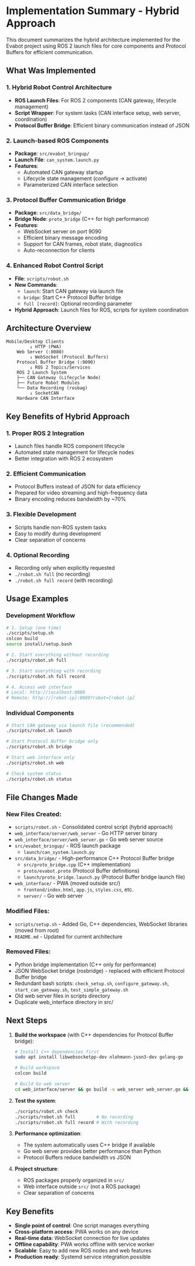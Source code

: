 # Implementation Summary - Hybrid Approach

This document summarizes the hybrid architecture implemented for the Evabot project using ROS 2 launch files for core components and Protocol Buffers for efficient communication.

## What Was Implemented

### 1. Hybrid Robot Control Architecture
- **ROS Launch Files**: For ROS 2 components (CAN gateway, lifecycle management)
- **Script Wrapper**: For system tasks (CAN interface setup, web server, coordination)
- **Protocol Buffer Bridge**: Efficient binary communication instead of JSON

### 2. Launch-based ROS Components
- **Package**: `src/evabot_bringup/`
- **Launch File**: `can_system.launch.py`
- **Features**:
  - Automated CAN gateway startup
  - Lifecycle state management (configure → activate)
  - Parameterized CAN interface selection

### 3. Protocol Buffer Communication Bridge
- **Package**: `src/data_bridge/`
- **Bridge Node**: `proto_bridge` (C++ for high performance)
- **Features**:
  - WebSocket server on port 9090
  - Efficient binary message encoding
  - Support for CAN frames, robot state, diagnostics
  - Auto-reconnection for clients

### 4. Enhanced Robot Control Script
- **File**: `scripts/robot.sh`
- **New Commands**:
  - `launch`: Start CAN gateway via launch file
  - `bridge`: Start C++ Protocol Buffer bridge
  - `full [record]`: Optional recording parameter
- **Hybrid Approach**: Launch files for ROS, scripts for system coordination

## Architecture Overview

```
Mobile/Desktop Clients
         ↓ HTTP (PWA)
    Web Server (:8080)
         ↓ WebSocket (Protocol Buffers)
    Protocol Buffer Bridge (:9090)
         ↓ ROS 2 Topics/Services
    ROS 2 Launch System
    ├── CAN Gateway (Lifecycle Node)
    ├── Future Robot Modules
    └── Data Recording (rosbag)
         ↓ SocketCAN
    Hardware CAN Interface
```

## Key Benefits of Hybrid Approach

### 1. **Proper ROS 2 Integration**
- Launch files handle ROS component lifecycle
- Automated state management for lifecycle nodes
- Better integration with ROS 2 ecosystem

### 2. **Efficient Communication**
- Protocol Buffers instead of JSON for data efficiency
- Prepared for video streaming and high-frequency data
- Binary encoding reduces bandwidth by ~70%

### 3. **Flexible Development**
- Scripts handle non-ROS system tasks
- Easy to modify during development
- Clear separation of concerns

### 4. **Optional Recording**
- Recording only when explicitly requested
- `./robot.sh full` (no recording)
- `./robot.sh full record` (with recording)

## Usage Examples

### Development Workflow
```bash
# 1. Setup (one time)
./scripts/setup.sh
colcon build
source install/setup.bash

# 2. Start everything without recording
./scripts/robot.sh full

# 3. Start everything with recording
./scripts/robot.sh full record

# 4. Access web interface
# Local: http://localhost:8080
# Remote: http://[robot-ip]:8080?robot=[robot-ip]
```

### Individual Components
```bash
# Start CAN gateway via launch file (recommended)
./scripts/robot.sh launch

# Start Protocol Buffer bridge only
./scripts/robot.sh bridge

# Start web interface only
./scripts/robot.sh web

# Check system status
./scripts/robot.sh status
```

## File Changes Made

### New Files Created:
- `scripts/robot.sh` - Consolidated control script (hybrid approach)
- `web_interface/server/web_server` - Go HTTP server binary
- `web_interface/server/web_server.go` - Go web server source
- `src/evabot_bringup/` - ROS launch package
  - `launch/can_system.launch.py`
- `src/data_bridge/` - High-performance C++ Protocol Buffer bridge
  - `src/proto_bridge.cpp` (C++ implementation)
  - `proto/evabot.proto` (Protocol Buffer definitions)
  - `launch/proto_bridge.launch.py` (Protocol Buffer bridge launch file)
- `web_interface/` - PWA (moved outside src/)
  - `frontend/index.html`, `app.js`, `styles.css`, etc.
  - `server/` - Go web server

### Modified Files:
- `scripts/setup.sh` - Added Go, C++ dependencies, WebSocket libraries (moved from root)
- `README.md` - Updated for current architecture

### Removed Files:
- Python bridge implementation (C++ only for performance)
- JSON WebSocket bridge (rosbridge) - replaced with efficient Protocol Buffer bridge
- Redundant bash scripts: `check_setup.sh`, `configure_gateway.sh`, `start_can_gateway.sh`, `test_simple_gateway.sh`
- Old web server files in scripts directory
- Duplicate web_interface directory in src/

## Next Steps

1. **Build the workspace** (with C++ dependencies for Protocol Buffer bridge):
   ```bash
   # Install C++ dependencies first
   sudo apt install libwebsocketpp-dev nlohmann-json3-dev golang-go
   
   # Build workspace
   colcon build
   
   # Build Go web server
   cd web_interface/server && go build -o web_server web_server.go && cd ../..
   ```

2. **Test the system**:
   ```bash
   ./scripts/robot.sh check
   ./scripts/robot.sh full        # No recording
   ./scripts/robot.sh full record # With recording
   ```

3. **Performance optimization**:
   - The system automatically uses C++ bridge if available
   - Go web server provides better performance than Python
   - Protocol Buffers reduce bandwidth vs JSON

4. **Project structure**:
   - ROS packages properly organized in `src/`
   - Web interface outside `src/` (not a ROS package)
   - Clear separation of concerns

## Key Benefits

- **Single point of control**: One script manages everything
- **Cross-platform access**: PWA works on any device
- **Real-time data**: WebSocket connection for live updates
- **Offline capability**: PWA works offline with service worker
- **Scalable**: Easy to add new ROS nodes and web features
- **Production ready**: Systemd service integration possible

